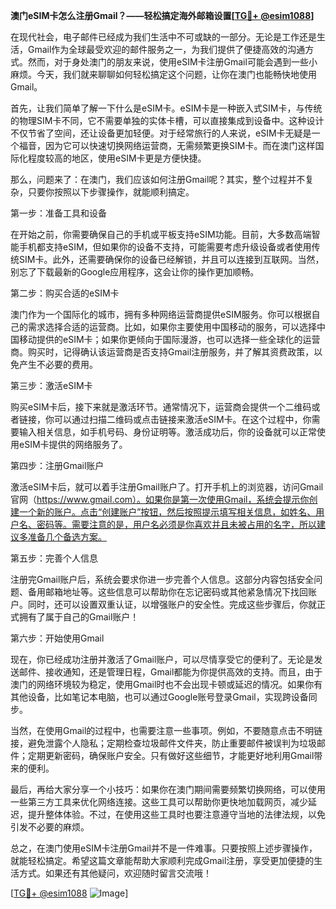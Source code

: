 **澳门eSIM卡怎么注册Gmail？——轻松搞定海外邮箱设置[[TG💪+ @esim1088](https://t.me/s/esim1088)]**

在现代社会，电子邮件已经成为我们生活中不可或缺的一部分。无论是工作还是生活，Gmail作为全球最受欢迎的邮件服务之一，为我们提供了便捷高效的沟通方式。然而，对于身处澳门的朋友来说，使用eSIM卡注册Gmail可能会遇到一些小麻烦。今天，我们就来聊聊如何轻松搞定这个问题，让你在澳门也能畅快地使用Gmail。

首先，让我们简单了解一下什么是eSIM卡。eSIM卡是一种嵌入式SIM卡，与传统的物理SIM卡不同，它不需要单独的实体卡槽，可以直接集成到设备中。这种设计不仅节省了空间，还让设备更加轻便。对于经常旅行的人来说，eSIM卡无疑是一个福音，因为它可以快速切换网络运营商，无需频繁更换SIM卡。而在澳门这样国际化程度较高的地区，使用eSIM卡更是方便快捷。

那么，问题来了：在澳门，我们应该如何注册Gmail呢？其实，整个过程并不复杂，只要你按照以下步骤操作，就能顺利搞定。

第一步：准备工具和设备

在开始之前，你需要确保自己的手机或平板支持eSIM功能。目前，大多数高端智能手机都支持eSIM，但如果你的设备不支持，可能需要考虑升级设备或者使用传统SIM卡。此外，还需要确保你的设备已经解锁，并且可以连接到互联网。当然，别忘了下载最新的Google应用程序，这会让你的操作更加顺畅。

第二步：购买合适的eSIM卡

澳门作为一个国际化的城市，拥有多种网络运营商提供eSIM服务。你可以根据自己的需求选择合适的运营商。比如，如果你主要使用中国移动的服务，可以选择中国移动提供的eSIM卡；如果你更倾向于国际漫游，也可以选择一些全球化的运营商。购买时，记得确认该运营商是否支持Gmail注册服务，并了解其资费政策，以免产生不必要的费用。

第三步：激活eSIM卡

购买eSIM卡后，接下来就是激活环节。通常情况下，运营商会提供一个二维码或者链接，你可以通过扫描二维码或点击链接来激活eSIM卡。在这个过程中，你需要输入相关信息，如手机号码、身份证明等。激活成功后，你的设备就可以正常使用eSIM卡提供的网络服务了。

第四步：注册Gmail账户

激活eSIM卡后，就可以着手注册Gmail账户了。打开手机上的浏览器，访问Gmail官网（https://www.gmail.com）。如果你是第一次使用Gmail，系统会提示你创建一个新的账户。点击“创建账户”按钮，然后按照提示填写相关信息，如姓名、用户名、密码等。需要注意的是，用户名必须是你喜欢并且未被占用的名字，所以建议多准备几个备选方案。

第五步：完善个人信息

注册完Gmail账户后，系统会要求你进一步完善个人信息。这部分内容包括安全问题、备用邮箱地址等。这些信息可以帮助你在忘记密码或其他紧急情况下找回账户。同时，还可以设置双重认证，以增强账户的安全性。完成这些步骤后，你就正式拥有了属于自己的Gmail账户！

第六步：开始使用Gmail

现在，你已经成功注册并激活了Gmail账户，可以尽情享受它的便利了。无论是发送邮件、接收通知，还是管理日程，Gmail都能为你提供高效的支持。而且，由于澳门的网络环境较为稳定，使用Gmail时也不会出现卡顿或延迟的情况。如果你有其他设备，比如笔记本电脑，也可以通过Google账号登录Gmail，实现跨设备同步。

当然，在使用Gmail的过程中，也需要注意一些事项。例如，不要随意点击不明链接，避免泄露个人隐私；定期检查垃圾邮件文件夹，防止重要邮件被误判为垃圾邮件；定期更新密码，确保账户安全。只有做好这些细节，才能更好地利用Gmail带来的便利。

最后，再给大家分享一个小技巧：如果你在澳门期间需要频繁切换网络，可以使用一些第三方工具来优化网络连接。这些工具可以帮助你更快地加载网页，减少延迟，提升整体体验。不过，在使用这些工具时也要注意遵守当地的法律法规，以免引发不必要的麻烦。

总之，在澳门使用eSIM卡注册Gmail并不是一件难事。只要按照上述步骤操作，就能轻松搞定。希望这篇文章能帮助大家顺利完成Gmail注册，享受更加便捷的生活方式。如果还有其他疑问，欢迎随时留言交流哦！

[[TG💪+ @esim1088](https://t.me/s/esim1088) ![Image](https://i.postimg.cc/4NQfJmqS/Snipaste-2025-05-13-00-14-12.png)]